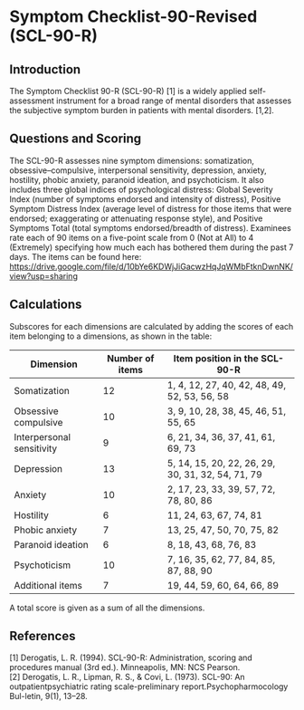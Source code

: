 # Symptom Checklist-90-Revised (SCL-90-R)

## Introduction

The Symptom Checklist 90-R (SCL-90-R) [1] is a widely applied self-assessment instrument for a broad range of mental disorders that assesses the subjective symptom burden in patients with mental disorders. [1,2]. 

## Questions and Scoring

The SCL-90-R assesses nine symptom dimensions: somatization, obsessive–compulsive, interpersonal sensitivity, depression, anxiety, hostility, phobic anxiety, paranoid ideation, and psychoticism. It also includes three global indices of psychological distress: Global Severity Index (number of symptoms endorsed and intensity of distress), Positive Symptom Distress Index (average level of distress for those items that were endorsed; exaggerating or attenuating response style), and Positive Symptoms Total (total symptoms endorsed/breadth of distress). Examinees rate each of 90 items on a five-point scale from 0 (Not at All) to 4 (Extremely) specifying how much each has bothered them during the past 7 days.
The items can be found here: https://drive.google.com/file/d/10bYe6KDWjJiGacwzHqJqWMbFtknDwnNK/view?usp=sharing

## Calculations

Subscores for each dimensions are calculated by adding the scores of each item belonging to a dimensions, as shown in the table:

| Dimension | Number of items | Item position in the SCL-90-R |
| ------ | ------ | ------ |
| Somatization | 12 | 1, 4, 12, 27, 40, 42, 48, 49, 52, 53, 56, 58 |
| Obsessive compulsive | 10 | 3, 9, 10, 28, 38, 45, 46, 51, 55, 65 |
| Interpersonal sensitivity | 9 | 6, 21, 34, 36, 37, 41, 61, 69, 73 |
| Depression | 13 | 5, 14, 15, 20, 22, 26, 29, 30, 31, 32, 54, 71, 79 |
| Anxiety | 10 | 2, 17, 23, 33, 39, 57, 72, 78, 80, 86 |
| Hostility | 6 | 11, 24, 63, 67, 74, 81 |
| Phobic anxiety | 7 | 13, 25, 47, 50, 70, 75, 82 |
| Paranoid ideation | 6 | 8, 18, 43, 68, 76, 83 |
| Psychoticism | 10 | 7, 16, 35, 62, 77, 84, 85, 87, 88, 90 |
| Additional items | 7 | 19, 44, 59, 60, 64, 66, 89 |


A total score is given as a sum of all the dimensions.


## References
[1] Derogatis, L. R. (1994). SCL-90-R: Administration, scoring and procedures manual (3rd ed.). Minneapolis, MN: NCS Pearson.\
[2] Derogatis, L. R., Lipman, R. S., & Covi, L. (1973). SCL-90: An outpatientpsychiatric rating scale-preliminary report.Psychopharmocology Bul-letin, 9(1), 13–28.
